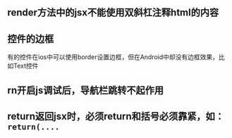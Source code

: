 ##  render方法中的jsx不能使用双斜杠注释html的内容

##  控件的边框
有的控件在ios中可以使用border设置边框，但在Android中却没有边框效果，比如Text控件

##  rn开启js调试后，导航栏跳转不起作用

## return返回jsx时，必须return和括号必须靠紧，如： `return(....` 

